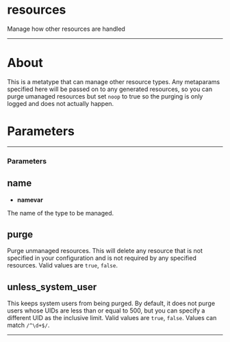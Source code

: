 resources
=========

Manage how other resources are handled

* * * 

About 
=======

This is a metatype that can manage other resource types. Any
metaparams specified here will be passed on to any generated
resources, so you can purge umanaged resources but set `noop` to
true so the purging is only logged and does not actually happen.

Parameters
=======

* * *

### Parameters

## name

-   **namevar**

The name of the type to be managed.

## purge

Purge unmanaged resources. This will delete any resource that is
not specified in your configuration and is not required by any
specified resources. Valid values are `true`, `false`.

## unless\_system\_user

This keeps system users from being purged. By default, it does not
purge users whose UIDs are less than or equal to 500, but you can
specify a different UID as the inclusive limit. Valid values are
`true`, `false`. Values can match `/^\d+$/`.


* * * * *


